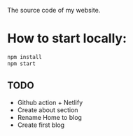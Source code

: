 The source code of my website.

# How to start locally:

```sh
npm install
npm start
```

## TODO

- Github action + Netlify
- Create about section
- Rename Home to blog
- Create first blog
